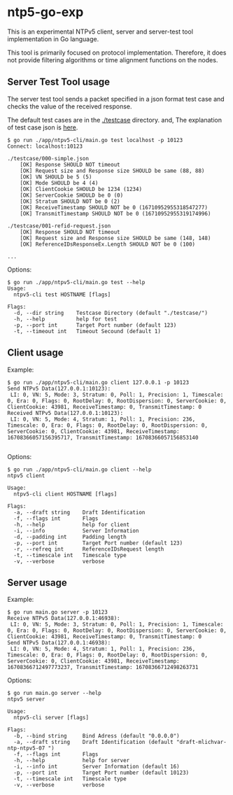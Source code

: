 # ntp5-go-exp

This is an experimental NTPv5 client, server and server-test tool implementation in Go language.

This tool is primarily focused on protocol implementation. Therefore, it does not provide filtering algorithms or time alignment functions on the nodes.

## Server Test Tool usage
The server test tool sends a packet specified in a json format test case and checks the value of the received response.

The default test cases are in the [./testcase](https://github.com/flano-yuki/ntp5-go-exp/tree/main/testcase) directory. and, The explanation of test case json is [here](https://github.com/flano-yuki/ntp5-go-exp/tree/main/testcase#testcase-json).

```
$ go run ./app/ntpv5-cli/main.go test localhost -p 10123 
Connect: localhost:10123

./testcase/000-simple.json
	[OK] Response SHOULD NOT timeout
	[OK] Request size and Response size SHOULD be same (88, 88)
	[OK] VN SHOULD be 5 (5)
	[OK] Mode SHOULD be 4 (4)
	[OK] ClientCookie SHOULD be 1234 (1234)
	[OK] ServerCookie SHOULD be 0 (0)
	[OK] Stratum SHOULD NOT be 0 (2)
	[OK] ReceiveTimestamp SHOULD NOT be 0 (16710952955318547277)
	[OK] TransmitTimestamp SHOULD NOT be 0 (16710952955319174996)

./testcase/001-refid-request.json
	[OK] Response SHOULD NOT timeout
	[OK] Request size and Response size SHOULD be same (148, 148)
	[OK] ReferenceIDsResponseEx.Length SHOULD NOT be 0 (100)

...
```

Options:

```
$ go run ./app/ntpv5-cli/main.go test --help
Usage:
  ntpv5-cli test HOSTNAME [flags]

Flags:
  -d, --dir string    Testcase Directory (default "./testcase/")
  -h, --help          help for test
  -p, --port int      Target Port number (default 123)
  -t, --timeout int   Timeout Secound (default 1)

```

## Client usage
Example:

```
$ go run ./app/ntpv5-cli/main.go client 127.0.0.1 -p 10123
Send NTPv5 Data(127.0.0.1:10123): 
 LI: 0, VN: 5, Mode: 3, Stratum: 0, Poll: 1, Precision: 1, Timescale: 0, Era: 0, Flags: 0, RootDelay: 0, RootDispersion: 0, ServerCookie: 0, ClientCookie: 43981, ReceiveTimestamp: 0, TransmitTimestamp: 0
Received NTPv5 Data(127.0.0.1:10123):
 LI: 0, VN: 5, Mode: 4, Stratum: 1, Poll: 1, Precision: 236, Timescale: 0, Era: 0, Flags: 0, RootDelay: 0, RootDispersion: 0, ServerCookie: 0, ClientCookie: 43981, ReceiveTimestamp: 16708366057156395717, TransmitTimestamp: 16708366057156853140
 
```

Options:

```
$ go run ./app/ntpv5-cli/main.go client --help
ntpv5 client

Usage:
  ntpv5-cli client HOSTNAME [flags]

Flags:
  -a, --draft string    Draft Identification
  -f, --flags int       Flags
  -h, --help            help for client
  -i, --info            Server Information
  -d, --padding int     Padding length
  -p, --port int        Target Port number (default 123)
  -r, --refreq int      ReferenceIDsRequest length
  -t, --timescale int   Timescale type
  -v, --verbose         verbose

```

## Server usage 
Example: 

```
$ go run main.go server -p 10123  
Receive NTPv5 Data(127.0.0.1:46938): 
 LI: 0, VN: 5, Mode: 3, Stratum: 0, Poll: 1, Precision: 1, Timescale: 0, Era: 0, Flags: 0, RootDelay: 0, RootDispersion: 0, ServerCookie: 0, ClientCookie: 43981, ReceiveTimestamp: 0, TransmitTimestamp: 0
Send NTPv5 Data(127.0.0.1:46938): 
 LI: 0, VN: 5, Mode: 4, Stratum: 1, Poll: 1, Precision: 236, Timescale: 0, Era: 0, Flags: 0, RootDelay: 0, RootDispersion: 0, ServerCookie: 0, ClientCookie: 43981, ReceiveTimestamp: 16708366712497773237, TransmitTimestamp: 16708366712498263731

```

Options:

```
$ go run main.go server --help
ntpv5 server

Usage:
  ntpv5-cli server [flags]

Flags:
  -b, --bind string     Bind Adress (default "0.0.0.0")
  -a, --draft string    Draft Identification (default "draft-mlichvar-ntp-ntpv5-07 ")
  -f, --flags int       Flags
  -h, --help            help for server
  -i, --info int        Server Information (default 16)
  -p, --port int        Target Port number (default 10123)
  -t, --timescale int   Timescale type
  -v, --verbose         verbose

```

